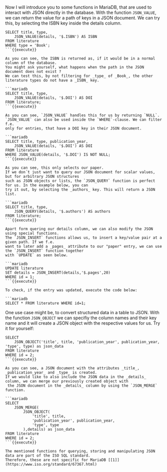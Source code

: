 Now I will introduce you to some functions in MariaDB, that are used to interact with JSON directly in 
the database. With the function `JSON_VALUE`, we can return the value for a path of keys in a JSON document.
We can try this, by selecting the ISBN key inside the details column.

```mariadb
SELECT title, type,
    JSON_VALUE(details, '$.ISBN') AS ISBN
FROM literature
WHERE type = 'Book';
```{{execute}}

As you can see, the ISBN is returned as, if it would be in a normal column of the database. 
You might ask yourself, what happens when the path in the JSON document does not exist ? 
We can test this, by not filtering for _type_ of _Book_, the other literature types do not have a _ISBN_ key.

```mariadb
SELECT title, type,
    JSON_VALUE(details, '$.DOI') AS DOI
FROM literature;
```{{execute}}

As you can see, `JSON_VALUE` handles this for us by returning `NULL`.
`JSON_VALUE` can also be used inside the `WHERE`-clause. We can filter f.e.
only for entries, that have a DOI key in their JSON document.

```mariadb
SELECT title, type, publication_year,
    JSON_VALUE(details, '$.DOI') AS DOI
FROM literature
WHERE JSON_VALUE(details, '$.DOI') IS NOT NULL;
```{{execute}}

As you can see, this only selects our paper. 
If we don´t just want to query our JSON document for scalar values, but for arbitrary JSON structures
such as JSON objects or lists, the `JSON_QUERY` function is perfect for us. In the example below, you can 
try it out, by selecting the _authors_ key. This will return a JSON list.

```mariadb
SELECT title, type,
    JSON_QUERY(details, '$.authors') AS authors
FROM literature;
```{{execute}}

Apart form quering our details column, we can also modify the JSON using special functions.
The `JSON_INSERT` functions allows us, to insert a key/value pair at a given path. If we f.e.
want to later add a _pages_ attribute to our "paper" entry, we can use the `JSON_INSERT` function together
with `UPDATE` as seen below.

```mariadb
UPDATE literature
SET details = JSON_INSERT(details,'$.pages',20)
WHERE id = 1;
```{{execute}}

To check, if the entry was updated, execute the code below:

```mariadb
SELECT * FROM literature WHERE id=1;
```

One use case might be, to convert structured data in a table to JSON. With the function `JSON_OBJECT`
we can specifiy the column names and their key name and it will create a JSON object with the respective values for us.
Try it for yourself:

```mariadb
SELECT
    JSON_OBJECT('title', title, 'publication_year', publication_year, 'type', type) as json_data
FROM literature
WHERE id = 2;
```{{execute}}

As you can see, a JSON document with the attributes _title_, _publication_year_ and _type_ is created.
If we would like to also include the JSON data in the _details_ column, we can merge our previously created object with
 the JSON document in the _details_ column by using the `JSON_MERGE` function. 

```mariadb
SELECT
    JSON_MERGE(
        JSON_OBJECT(
            'title', title,
            'publication_year', publication_year,
            'type', type
        ),details) as json_data
FROM literature
WHERE id = 2;
```{{execute}}

The mentioned functions for querying, storing and manipulating JSON data are part of the ISO SQL standard. 
Therefore, these are not specific for MariaDB [[1]](https://www.iso.org/standard/67367.html)
